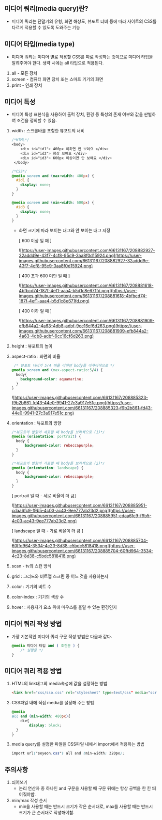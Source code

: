 ## 미디어 쿼리(media query)란?

- 미디어 쿼리는 단말기의 유형, 화면 해상도, 뷰포트 너비 등에 따라 사이트의 CSS를 다르게 적용할 수 있도록 도와주는 기능

## 미디어 타입(media type)

- 미디어 쿼리는 미디어 별로 적용할 CSS를 따로 작성하는 것이므로 미디어 타입을 알려주어야 한다. 생략 시에는 all 타입으로 적용된다.
1. all - 모든 장치
2. screen - 컴퓨터 화면 장치 또는 스마트 기기의 화면
3. print - 인쇄 장치

## 미디어 특성

- 미디어 특성 표현식을 사용하여 출력 장치, 환경 등 특성의 존재 여부와 값을 판별하여 조건을 정의할 수 있음.
1. width : 스크롤바를 포함한 뷰포트의 너비
    
    ```css
    /*HTML*/
    <body>
        <div id="id1"> 400px 이하면 안 보여요 </div>
        <div id="id2"> 항상 보여요 </div>
        <div id="id3"> 600px 이상이면 안 보여요 </div>
     </body>
    
    /*CSS*/
    @media screen and (max-width: 400px) {
      #id1 {
        display: none;
      }
    }
    
    @media screen and (min-width: 600px) {
      #id3 {
        display: none;
      }
    }
    ```
    
    - 화면 크기에 따라 보이는 태그와 안 보이는 태그 지정
        
        [ 600 이상 일 때 ]
        
        ![https://user-images.githubusercontent.com/66131167/208882927-32addd9e-43f7-4cf8-95c9-3aa8f0d15924.png](https://user-images.githubusercontent.com/66131167/208882927-32addd9e-43f7-4cf8-95c9-3aa8f0d15924.png)
        
        [ 400 초과 600 미만 일 때 ]
        
        ![https://user-images.githubusercontent.com/66131167/208881618-4bfbcd74-187f-4ef1-aaa4-b5d1c8e671fd.png](https://user-images.githubusercontent.com/66131167/208881618-4bfbcd74-187f-4ef1-aaa4-b5d1c8e671fd.png)
        
        [ 400 이하 일 때 ]
        
        ![https://user-images.githubusercontent.com/66131167/208881909-efb844a2-4a63-4db8-adbf-9cc16cf6d263.png](https://user-images.githubusercontent.com/66131167/208881909-efb844a2-4a63-4db8-adbf-9cc16cf6d263.png)
        
2. height : 뷰포트의 높이
3. aspect-ratio : 화면의 비율
    
    ```css
     /* 뷰포트 너비가 5/4 비율 이하면 body를 아쿠아색으로 */
    @media screen and (max-aspect-ratio:5/4) {
      body{
        background-color: aquamarine;
      }
    }
    ```
    
    ![https://user-images.githubusercontent.com/66131167/208885323-f9b2b861-fd43-44e0-9941-27c3a917e51c.png](https://user-images.githubusercontent.com/66131167/208885323-f9b2b861-fd43-44e0-9941-27c3a917e51c.png)
    
4. orientation : 뷰포트의 방향
    
    ```css
    /*뷰포트의 방향이 세로일 때 body를 보라색으로 (1)*/
    @media (orientation: portrait) {
      body {
          background-color: rebeccapurple;
      }
    }
    
    /*뷰포트의 방향이 가로일 때 body를 보라색으로 (2)*/
    @media (orientation: landscape) {
      body {
          background-color: rebeccapurple;
      }
    }
    ```
    
    [ portrait 일 때  - 세로 비율이 더 큼]
    
    ![https://user-images.githubusercontent.com/66131167/208885951-cdaa6fc9-f9b5-4c03-ac43-9ee777ab23d2.png](https://user-images.githubusercontent.com/66131167/208885951-cdaa6fc9-f9b5-4c03-ac43-9ee777ab23d2.png)
    
    [ landscape 일 때 - 가로 비율이 더 큼 ]
    
    ![https://user-images.githubusercontent.com/66131167/208885704-60ffd964-3534-4c23-8d38-c5bdc5818418.png](https://user-images.githubusercontent.com/66131167/208885704-60ffd964-3534-4c23-8d38-c5bdc5818418.png)
    
5. scan - tv의 스캔 방식
6. grid : 그리드와 비트맵 스크린 중 어느 것을 사용하는지
7. color : 기기의 비트 수
8. color-index : 기기의 색상 수 
9. hover : 사용자가 요소 위에 마우스를 올릴 수 있는 환경인지

## 미디어 쿼리 작성 방법

- 가장 기본적인 미디어 쿼리 구문 작성 방법은 다음과 같다.
    
    ```css
    @media 미디어 타입 and ( 조건문 ) { 
    	/* 실행문 */
    }
    ```
    

## 미디어 쿼리 적용 방법

1. HTML의 link태그의 media속성에 값을 설정하는 방법
    
    ```html
    <link href="css/sso.css" rel="stylesheet" type=text/css" media="screen and (min-width:0px) and (max-width:480px)">
    ```
    
2. CSS파일 내에 직접 media를 설정해 주는 방법
    
    ```css
    @media
    all and (min-width: 480px){
    	div{
    		display: block;
      }
    }
    ```
    
3. media query를 설정한 파일을 CSS파일 내에서 import해서 적용하는 방법
    
    ```css
    import url("soyeon.css") all and (min-width: 320px);
    ```
    

## 주의사항

1. 띄어쓰기
    - 논리 연산자 중 하나인 and 구문을 사용할 때 구문 뒤에는 항상 공백을 한 칸 띄어줘야함.
2. min/max 작성 순서
    - min을 사용할 때는 반드시 크기가 작은 순서대로, max를 사용할 때는 반드시 크기가 큰 순서대로 작성해야함.